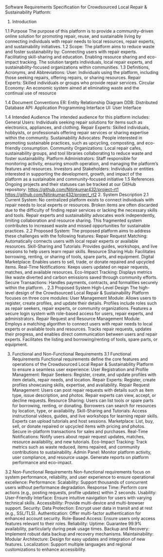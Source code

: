 
Software Requirements Specification for Crowdsourced Local Repair & Sustainability Platform:
                                                         

1. Introduction
                                                                              
  1.1 Purpose
The purpose of this platform is to provide a community-driven online solution for promoting repair, reuse, and sustainable living by connecting individuals with repair needs to local resources, repair experts, and sustainability initiatives.
1.2 Scope:
The platform aims to reduce waste and foster sustainability by:
Connecting users with repair experts.
Facilitating skill-sharing and education.
Enabling resource sharing and eco-impact tracking.
The solution targets individuals, local repair experts, and sustainability-focused organizations within communities.
1.3 Definitions, Acronyms, and Abbreviations:
User: Individuals using the platform, including those seeking repairs, offering repairs, or sharing resources.
Repair Experts: Skilled individuals or groups who provide repair services.
Circular Economy: An economic system aimed at eliminating waste and the continual use of resource

1.4 Document Conventions
ER: Entity Relationship Diagram
DDB: Distributed Database
API: Application Programming Interface
UI: User Interface

1.4 Intended Audience
The intended audience for this platform includes:
General Users: Individuals seeking repair solutions for items such as electronics, appliances, and clothing.
Repair Experts: Skilled individuals, hobbyists, or professionals offering repair services or sharing expertise within the community.
Sustainability Advocates: People interested in promoting sustainable practices, such as upcycling, composting, and eco-friendly consumption.
Community Organizations: Local repair cafes, sustainability groups, and tool libraries collaborating to reduce waste and foster sustainability.
Platform Administrators: Staff responsible for monitoring activity, ensuring smooth operation, and managing the platform’s features and resources.
Investors and Stakeholders: Individuals or entities interested in supporting the development, growth, and impact of the platform as a sustainable and community-focused initiative
1.5 References
Ongoing projects and their statuses can be tracked at our GitHub repository: https://github.com/Nitinkumar432/project-rt1
https://github.com/Nitinkumar432/project_rt2
2. System Description
2.1 Current System:
No centralized platform exists to connect individuals with repair needs to local experts or resources.
Broken items are often discarded due to the difficulty of finding repair services or lacking the necessary skills and tools.
Repair experts and sustainability advocates work independently, limiting collaboration and resource sharing.
This fragmented system contributes to increased waste and missed opportunities for sustainable practices.
     2.2 Proposed System:
       The proposed platform aims to address these challenges with the following features:
Repair Request Matching: Automatically connects users with local repair experts or available resources.
Skill-Sharing and Tutorials: Provides guides, workshops, and live sessions to help users learn repair skills.
Resource Sharing Hub: Facilitates borrowing, renting, or sharing of tools, spare parts, and equipment.
Digital Marketplace: Enables users to sell, trade, or donate repaired and upcycled items.
Real-Time Notifications: Keeps users updated on repair requests, matches, and available resources.
Eco-Impact Tracking: Displays metrics like waste diverted and carbon emissions saved through community efforts.
Secure Transactions: Handles payments, contracts, and formalities securely within the platform.
.
2.3 Proposed System High-Level Design
The high-level design of the Crowdsourced Local Repair & Sustainability Platform focuses on three core modules:
User Management Module:
Allows users to register, create profiles, and update their details.
Profiles include roles such as repair seekers, repair experts, or community organizations.
Features a secure login system with role-based access for users, repair experts, and administrators.
Repair Request and Resource Management Module:
Employs a matching algorithm to connect users with repair needs to local experts or available tools and resources.
Tracks repair requests, updates their progress, and enables direct communication between users and repair experts.
Facilitates the listing and borrowing/renting of tools, spare parts, or equipment.


3. Functional and Non-Functional Requirements
3.1 Functional Requirements
Functional requirements define the core features and operations of the Crowdsourced Local Repair & Sustainability Platform to ensure a seamless user experience:
User Registration and Profile Management:
Repair Seekers: Register, create, and update profiles with item details, repair needs, and location.
Repair Experts: Register, create profiles showcasing skills, expertise, and availability.
Repair Request Management:
Users can post repair requests with details such as item type, issue description, and photos.
Repair experts can view, accept, or decline requests.
Resource Sharing:
Users can list tools or spare parts for borrowing, renting, or donating.
Borrowers can search for resources by location, type, or availability.
Skill-Sharing and Tutorials:
Access instructional videos, guides, and live workshops for learning repair skills.
Experts can upload tutorials and host sessions.
Marketplace:
List, buy, sell, or donate repaired or upcycled items with pricing and photos.
Secure in-platform transactions for sales and purchases.
Real-Time Notifications:
Notify users about repair request updates, matches, resource availability, and new tutorials.
Eco-Impact Tracking:
Track metrics such as waste reduced, items repaired, and community contributions to sustainability.
Admin Panel:
Monitor platform activity, user compliance, and resource usage.
Generate reports on platform performance and eco-impact.

3.2 Non-Functional Requirements
Non-functional requirements focus on system performance, reliability, and user experience to ensure operational excellence:
Performance:
Scalability: Support thousands of concurrent users without performance degradation.
Response Time: Perform core actions (e.g., posting requests, profile updates) within 2 seconds.
Usability:
User-Friendly Interface: Ensure intuitive navigation for users with varying technical skills.
Accessibility: Provide multi-device and multi-browser support.
Security:
Data Protection: Encrypt user data in transit and at rest (e.g., SSL/TLS).
Authentication: Offer multi-factor authentication for enhanced account security.
Role-Based Access: Ensure users only access features relevant to their roles.
Reliability:
Uptime: Guarantee 99.9% availability, particularly during peak usage times.
Backup and Recovery: Implement robust data backup and recovery mechanisms.
Maintainability:
Modular Architecture: Design for easy updates and integration of new features.
Localization: Support multiple languages and regional customizations to enhance accessibility.






                                        